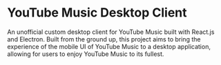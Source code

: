 # YouTube Music Desktop Client

An unofficial custom desktop client for YouTube Music built with React.js and Electron. Built from the ground up, this project aims to bring the experience of the mobile UI of YouTube Music to a desktop application, allowing for users to enjoy YouTube Music to its fullest.
